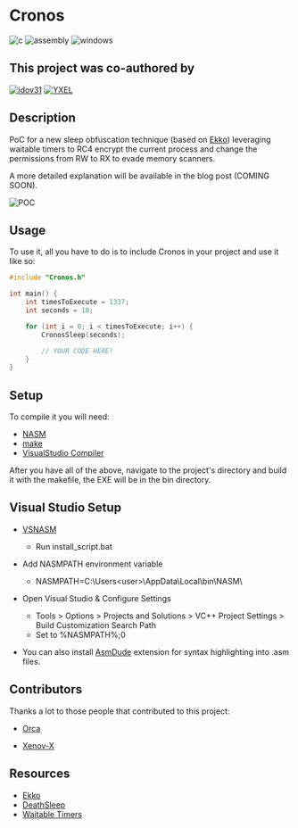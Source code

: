# Cronos

![c](https://img.shields.io/badge/C-00599C?style=for-the-badge&logo=c&logoColor=white) ![assembly](https://img.shields.io/badge/ASSEMBLY-ED8B00?style=for-the-badge&logo=Assembly&logoColor=white) ![windows](https://img.shields.io/badge/Windows-0078D6?style=for-the-badge&logo=windows&logoColor=white)

## This project was co-authored by

<a href="https://github.com/idov31">![idov31](https://img.shields.io/badge/Idov31-FF1B2D?style=for-the-badge&logo=Idov31&logoColor=white)</a> <a href="https://github.com/janoglezcampos">![YXEL](https://img.shields.io/badge/YXEL-7D4698?style=for-the-badge&logo=YXEL&logoColor=white)</a>

## Description

PoC for a new sleep obfuscation technique (based on [Ekko](https://github.com/Cracked5pider/Ekko)) leveraging waitable timers to RC4 encrypt the current process and change the permissions from RW to RX to evade memory scanners.

A more detailed explanation will be available in the blog post (COMING SOON).

![POC](img/poc.png)

## Usage

To use it, all you have to do is to include Cronos in your project and use it like so:

```c
#include "Cronos.h"

int main() {
    int timesToExecute = 1337;
    int seconds = 10;

    for (int i = 0; i < timesToExecute; i++) {
        CronosSleep(seconds);

        // YOUR CODE HERE!
    }
}
```

## Setup

To compile it you will need:

- [NASM](https://www.nasm.us/)
- [make](https://stackoverflow.com/questions/32127524/how-to-install-and-use-make-in-windows)
- [VisualStudio Compiler](https://developer.microsoft.com/en-US/windows/downloads/windows-sdk/)

After you have all of the above, navigate to the project's directory and build it with the makefile, the EXE will be in the bin directory.

## Visual Studio Setup

- [VSNASM](https://github.com/ShiftMediaProject/VSNASM)
    - Run install_script.bat

- Add NASMPATH environment variable
	- NASMPATH=C:\Users\<user>\AppData\Local\bin\NASM\

- Open Visual Studio & Configure Settings
	- Tools > Options > Projects and Solutions > VC++ Project Settings > Build Customization Search Path
	- Set to %NASMPATH%;0

- You can also install [AsmDude](https://marketplace.visualstudio.com/items?itemName=Henk-JanLebbink.AsmDude) extension for syntax highlighting into .asm files.

## Contributors

Thanks a lot to those people that contributed to this project:

- [Orca](https://github.com/ORCx41)

- [Xenov-X](https://github.com/Xenov-X)

## Resources

- [Ekko](https://github.com/Cracked5pider/Ekko)
- [DeathSleep](https://github.com/janoglezcampos/DeathSleep)
- [Waitable Timers](https://learn.microsoft.com/en-us/windows/win32/sync/using-a-waitable-timer-with-an-asynchronous-procedure-call)

